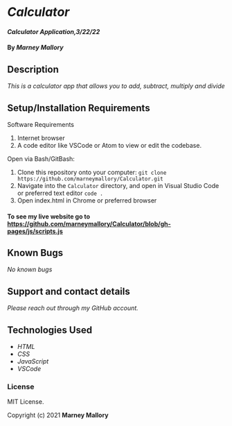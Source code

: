 # _Calculator_

#### _Calculator Application,3/22/22_

#### By _**Marney Mallory**_

## Description

_This is a calculator app that allows you to add, subtract, multiply and divide_

## Setup/Installation Requirements

Software Requirements
1. Internet browser
2. A code editor like VSCode or Atom to view or edit the codebase.

Open via Bash/GitBash:
1. Clone this repository onto your computer:
`git clone https://github.com/marneymallory/Calculator.git`
2. Navigate into the `Calculator` directory, and open in Visual Studio Code or preferred text editor
`code .`
3. Open index.html in Chrome or preferred browser

#### To see my live website go to https://github.com/marneymallory/Calculator/blob/gh-pages/js/scripts.js


## Known Bugs

_No known bugs_

## Support and contact details

_Please reach out through my GitHub account._

## Technologies Used

* _HTML_
* _CSS_
* _JavaScript_
* _VSCode_

### License

MIT License.

Copyright (c) 2021 **Marney Mallory**